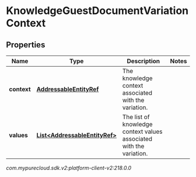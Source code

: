 # KnowledgeGuestDocumentVariationContext


## Properties

| Name | Type | Description | Notes |
| ------------ | ------------- | ------------- | ------------- |
| **context** | [**AddressableEntityRef**](AddressableEntityRef) | The knowledge context associated with the variation. |  |
| **values** | [**List&lt;AddressableEntityRef&gt;**](AddressableEntityRef) | The list of knowledge context values associated with the variation. |  |




_com.mypurecloud.sdk.v2:platform-client-v2:218.0.0_
